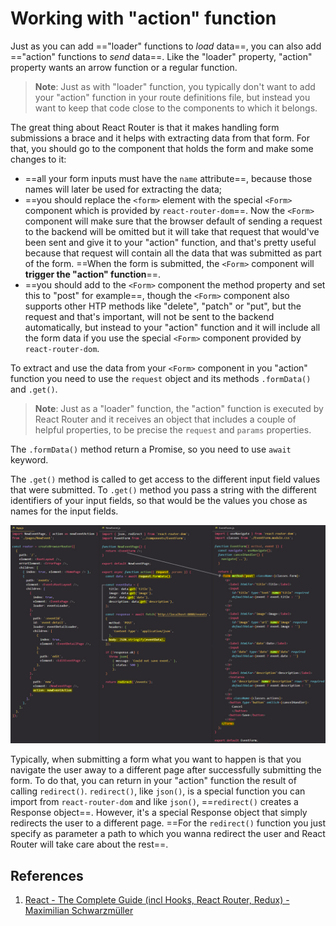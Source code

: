 # Working with "action" function

Just as you can add =="loader" functions to _load_ data==, you can also add =="action" functions to _send_ data==. Like the "loader" property, "action" property wants an arrow function or a regular function. 

> **Note**: Just as with "loader" function, you typically don't want to add your "action" function in your route definitions file, but instead you want to keep that code close to the components to which it belongs.

The great thing about React Router is that it makes handling form submissions a brace and it helps with extracting data from that form. For that, you should go to the component that holds the form and make some changes to it:

- ==all your form inputs must have the `name` attribute==, because those names will later be used for extracting the data;
- ==you should replace the `<form>` element with the special `<Form>` component which is provided by `react-router-dom`==. Now the `<Form>` component will make sure that the browser default of sending a request to the backend will be omitted but it will take that request that would've been sent and give it to your "action" function, and that's pretty useful because that request will contain all the data that was submitted as part of the form. ==When the form is submitted, the `<Form>` component will **trigger the "action" function**==.
- ==you should add to the `<Form>` component the method property and set this to "post" for example==, though the `<Form>` component also supports other HTP methods like "delete", "patch" or "put", but the request and that's important, will not be sent to the backend automatically, but instead to your "action" function and it will include all the form data if you use the special `<Form>` component provided by `react-router-dom`.

To extract and use the data from your `<Form>` component in you "action" function you need to use the `request` object and its methods `.formData()` and `.get()`.

> **Note**: Just as a "loader" function, the "action" function is executed by React Router and it receives an object that includes a couple of helpful properties, to be precise the `request` and `params` properties.

The `.formData()` method return a Promise, so you need to use `await` keyword.

The `.get()` method is called to get access to the different input field values that were submitted. To `.get()` method you pass a string with the different identifiers of your input fields, so that would be the values you chose as names for the input fields.

![Working_with_action_function](../../img/Working_with_action_function.jpg)

Typically, when submitting a form what you want to happen is that you navigate the user away to a different page after successfully submitting the form. To do that, you can return in your "action" function the result of calling `redirect()`. `redirect()`, like `json()`, is a special function you can import from `react-router-dom` and like `json()`, ==`redirect()` creates a Response object==. However, it's a special Response object that simply redirects the user to a different page. ==For the `redirect()` function you just specify as parameter a path to which you wanna redirect the user and React Router will take care about the rest==.

## References

1. [React - The Complete Guide (incl Hooks, React Router, Redux) - Maximilian Schwarzmüller](https://www.udemy.com/course/react-the-complete-guide-incl-redux/)
